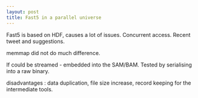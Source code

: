 ```yaml
---
layout: post
title: Fast5 in a parallel universe
---
```


Fast5 is based on HDF, causes a lot of issues. Concurrent access.
Recent tweet and suggestions.

memmap did not do much difference.

If could be streamed - embedded into the SAM/BAM.
Tested by serialising into a raw binary.


disadvantages : data duplication, file size increase, record keeping for the intermediate tools.
